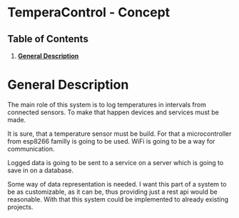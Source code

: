 # TemperaControl - Concept

## Table of Contents

1. [**General Description**](#general-description)

# General Description

The main role of this system is to log temperatures in intervals from connected sensors. To make that happen devices and services must be made.

It is sure, that a temperature sensor must be build. For that a microcontroller from esp8266 familly is going to be used. WiFi is going to be a way for communication.

Logged data is going to be sent to a service on a server which is going to save in on a database.

Some way of data representation is needed. I want this part of a system to be as customizable, as it can be, thus providing just a rest api would be reasonable. With that this system could be implemented to already existing projects.
